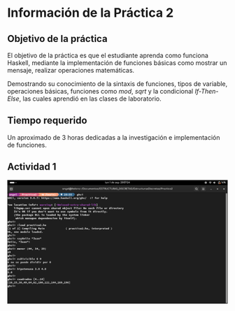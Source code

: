 # Información de la Práctica 2

## Objetivo de la práctica

El objetivo de la práctica es que el estudiante aprenda como funciona Haskell, mediante la implementación de funciones básicas como mostrar un mensaje, realizar operaciones matemáticas.

Demostrando su conocimiento de la sintaxis de funciones, tipos de variable, operaciones básicas, funciones como *mod*, *sqrt* y la condicional *If-Then-Else*, las cuales aprendió en las clases de laboratorio.

## Tiempo requerido

Un aproximado de 3 horas dedicadas a la investigación e implementación de funciones.

## Actividad 1

![Actividad 1, Promp y Cargar Archivo.](capturaPractica2.png)
